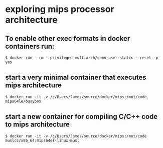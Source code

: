 # exploring mips processor architecture

## To enable other exec formats in docker containers run:
```
$ docker run --rm --privileged multiarch/qemu-user-static --reset -p yes
```

## start a very minimal container that executes mips architecture
```
$ docker run -it -v /c/Users/James/source/docker/mips:/mnt/code mips64le/busybox
```

## start a new container for compiling C/C++ code to mips architecture
```
$ docker run -it -v /c/Users/James/source/docker/mips:/mnt/code muslcc/x86_64:mips64el-linux-musl
```
